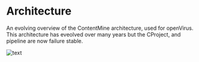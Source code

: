 # Architecture

An evolving overview of the ContentMine architecture, used for openVirus. This architecture has eveolved over many years but the CProject, and pipeline are now failure stable.

![text](./assets/architecture20200407.png)

##
